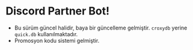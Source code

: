 # Discord Partner Bot!

   - Bu sürüm güncel halidir, baya bir güncelleme gelmiştir. `croxydb` yerine `quick.db` kullanılmaktadır.
   - Promosyon kodu sistemi gelmiştir.
